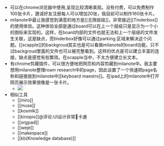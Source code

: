 - 可以在chrome浏览器中使用,呈现比较清晰美观。没有付费，可以免费制作100张卡片，邀请好友注册每人可以增加20张，我目前可以制作160张卡片。
- milanote中最让我感觉到满意的地方是[[无限层级]]，非常接近[[Tinderbox]]的使用体验。这种体验全部是通过board可以在上一个层级只是显示为一个小的图标来实现的。这样，在board内部的文件也就无法和上一个层级的文件发生关联，这是缺点，而tinderbox好像可以通过parking 区域来解决这个问题。[[scapple]]的backgroud其实也是可以看做milanote的board功能，只不过backgroud里面的文件也可以被完整看到。这样的优点是可以建立丰富的连接，缺点是感觉有些繁琐。在scapple当中，不太方便建立长文本。
- 有chrome剪藏插件，可以很方便地把网页和内容剪藏到milanote中。我主要想用milanote整理roam research中的page，因此设置了一个快速把page名称和链接放到milanote中[[keyboard maestro]]。在ipad上的milanote中打开网页展示效果很像是一张卡片。
    - ![](https://firebasestorage.googleapis.com/v0/b/firescript-577a2.appspot.com/o/imgs%2Fapp%2Fxinyiheng%2FdOO8-LIitu.jpeg?alt=media&token=b1feb201-3f5b-467c-a932-c79f30b6d37e)
- 相似工具
    - [[miro]]
    - [[muse]]
    - [[kosmik]]
    - [[kinopio]]@评论:UI设计非常卡通
    - [[orgpad]]
    - [[weje]]
    - [[makespace]]
    - [[kb(Knowledge database)]]
